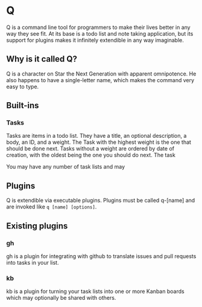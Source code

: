# Q

Q is a command line tool for programmers to make their lives better in any way
they see fit.  At its base is a todo list and note taking application, but its
support for plugins makes it infinitely extendible in any way imaginable.

## Why is it called Q?

Q is a character on Star the Next Generation with apparent omnipotence.  He also
happens to have a single-letter name, which makes the command very easy to type.

## Built-ins

### Tasks 

Tasks are items in a todo list.  They have a title, an optional description, a
body, an ID, and a weight.  The Task with the highest weight is the one that
should be done next.  Tasks without a weight are ordered by date of creation,
with the oldest being the one you should do next.  The task

You may have any number of task lists and may 

## Plugins

Q is extendible via executable plugins.  Plugins must be called q-[name] and are
invoked like `q [name] [options]`.  

## Existing plugins

### gh

gh is a plugin for integrating with github to translate issues and pull requests
into tasks in your list.

### kb

kb is a plugin for turning your task lists into one or more Kanban boards which
may optionally be shared with others.



